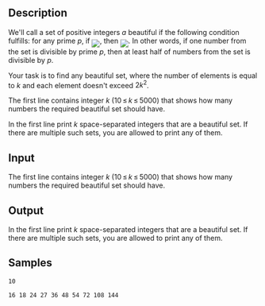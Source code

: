 ## Description

<div><p>We'll call a set of positive integers <span class="tex-span"><i>a</i></span> beautiful if the following condition fulfills: for any prime <span class="tex-span"><i>p</i></span>, if <img align="middle" class="tex-formula" src="./26691/file/nrsBEtsa.png" style="max-width: 100.0%;max-height: 100.0%;">, then <img align="middle" class="tex-formula" src="./26691/file/5y8dysr8.png" style="max-width: 100.0%;max-height: 100.0%;">. In other words, if one number from the set is divisible by prime <span class="tex-span"><i>p</i></span>, then at least half of numbers from the set is divisible by <span class="tex-span"><i>p</i></span>.</p><p>Your task is to find any beautiful set, where the number of elements is equal to <span class="tex-span"><i>k</i></span> and each element doesn't exceed <span class="tex-span">2<i>k</i><sup class="upper-index">2</sup></span>.</p></div><div class="input-specification"><p>The first line contains integer <span class="tex-span"><i>k</i></span> (<span class="tex-span">10 ≤ <i>k</i> ≤ 5000</span>) that shows how many numbers the required beautiful set should have.</p></div><div class="output-specification"><p>In the first line print <span class="tex-span"><i>k</i></span> space-separated integers that are a beautiful set. If there are multiple such sets, you are allowed to print any of them.</p></div>


## Input

<p>The first line contains integer <span class="tex-span"><i>k</i></span> (<span class="tex-span">10 ≤ <i>k</i> ≤ 5000</span>) that shows how many numbers the required beautiful set should have.</p>


## Output

<p>In the first line print <span class="tex-span"><i>k</i></span> space-separated integers that are a beautiful set. If there are multiple such sets, you are allowed to print any of them.</p>


## Samples

```input1
10

```

```output1
16 18 24 27 36 48 54 72 108 144 

```



